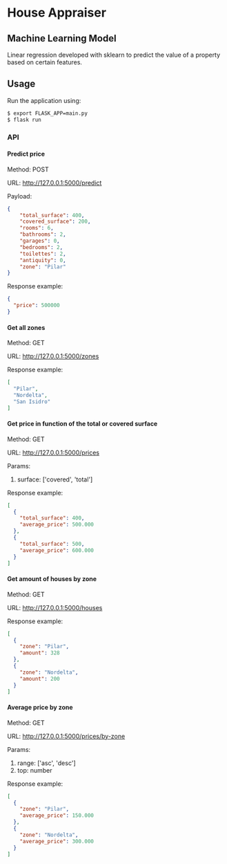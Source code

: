 # House Appraiser

## Machine Learning Model

Linear regression developed with sklearn to predict the value of a property based on certain features.

## Usage

Run the application using:

```bash
$ export FLASK_APP=main.py
$ flask run
```

### API

#### Predict price

Method: POST

URL: http://127.0.0.1:5000/predict

Payload:
```json
{
    "total_surface": 400,
    "covered_surface": 200,
    "rooms": 6,
    "bathrooms": 2,
    "garages": 0,
    "bedrooms": 2,
    "toilettes": 2,
    "antiquity": 0,
    "zone": "Pilar"
}
```
Response example:
```json
{
  "price": 500000
}
```

#### Get all zones
Method: GET

URL: http://127.0.0.1:5000/zones

Response example:
```json
[
  "Pilar",
  "Nordelta",
  "San Isidro"
]
```

#### Get price in function of the total or covered surface

Method: GET

URL: http://127.0.0.1:5000/prices

Params:
1. surface: ['covered', 'total']

Response example:
```json
[
  {
	"total_surface": 400,
	"average_price": 500.000
  },
  {
	"total_surface": 500,
	"average_price": 600.000
  }
]
```

#### Get amount of houses by zone

Method: GET

URL: http://127.0.0.1:5000/houses

Response example:
```json
[
  {
	"zone": "Pilar",
	"amount": 328
  },
  {
	"zone": "Nordelta",
	"amount": 200
  }
]

```

#### Average price by zone

Method: GET

URL: http://127.0.0.1:5000/prices/by-zone

Params:
1. range: ['asc', 'desc']
2. top: number

Response example:
```json
[
  {
    "zone": "Pilar",
	"average_price": 150.000
  },
  {
    "zone": "Nordelta",
	"average_price": 300.000
  }
]
```
